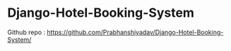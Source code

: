# Django-Hotel-Booking-System
Github repo :  https://github.com/Prabhanshiyadav/Django-Hotel-Booking-System/
              

